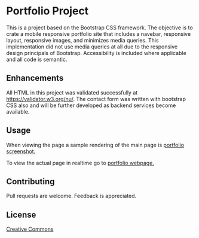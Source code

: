 # Portfolio Project
This is a project based on the Bootstrap CSS framework.  The objective is to crate a mobile responsive portfolio site that includes a navebar, responsive layout, responsive images, and minimizes media queries. This implementation did not use media queries at all due to the responsive design principals of Bootstrap.  Accessibility is included where applicable and all code is semantic. 

## Enhancements
All HTML in this project was validated successfully at https://validator.w3.org/nu/. The contact form was written with bootstrap CSS also and will be further developed as backend services become available.

## Usage 

When viewing the page a sample rendering of the main page is [portfolio screenshot.](portfolio.png)

To view the actual page in realtime go to [portfolio webpage.](https://wpb911.github.io/portfolio/)

## Contributing
Pull requests are welcome. Feedback is appreciated.
## License

[Creative Commons](LICENSE)
